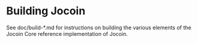Building Jocoin
================

See doc/build-*.md for instructions on building the various
elements of the Jocoin Core reference implementation of Jocoin.
